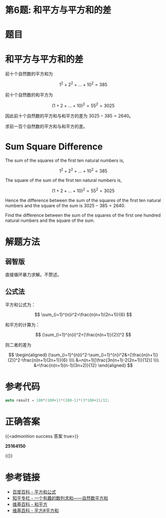 # 第6题: 和平方与平方和的差


# 题目

# 和平方与平方和的差

前十个自然数的平方和为

$$
1^2+2^2+\dots+10^2=385
$$

前十个自然数的和平方为

$$
(1+2+\dots+10)^2=55^2=3025
$$

因此前十个自然数的平方和与和平方的差为 $3025-385=2640$。

求前一百个自然数的平方和与和平方的差。

# Sum Square Difference

The sum of the squares of the first ten natural numbers is,

$$
1^2+2^2+\dots+10^2=385
$$

The square of the sum of the first ten natural numbers is,

$$
(1+2+\dots+10)^2=55^2=3025
$$

Hence the difference between the sum of the squares of the first ten natural numbers and the square of the sum is $3025-385=2640$.

Find the difference between the sum of the squares of the first one hundred natural numbers and the square of the sum.

# 解题方法

## 弱智版

直接循环暴力求解。不赘述。

## 公式法

平方和公式为：

$$
\sum_{i=1}^{n}i^2=\frac{n(n+1)(2n+1)}{6}
$$

和平方的计算为：

$$
(\sum_{i=1}^{n}i)^2=[\frac{n(n+1)}{2}]^2
$$

则二者的差为

$$
\begin{aligned}
(\sum_{i=1}^{n}i)^2-\sum_{i=1}^{n}i^2&=[\frac{n(n+1)}{2}]^2-\frac{n(n+1)(2n+1)}{6} \\\\
&=n(n+1)[\frac{3n(n+1)-2(2n+1)}{12}] \\\\
&=\frac{n(n+1)(n-1)(3n+2)}{12}
\end{aligned}
$$

# 参考代码

```c++
auto result = 100*(100+1)*(100-1)*(3*100+2)/12;
```

<div class="hide">

# 正确答案

{{<admonition success 答案 true>}}

**25164150**

{{</admonition >}}

</div>

# 参考链接

- [百度百科 - 平方和公式](https://baike.baidu.com/item/%E5%B9%B3%E6%96%B9%E5%92%8C%E5%85%AC%E5%BC%8F)
- [知乎专栏 - 一个有趣的数列求和——自然数平方和](https://zhuanlan.zhihu.com/p/190236854)
- [维基百科 - 和平方](https://zh.wikipedia.org/zh-hans/%E5%92%8C%E5%B9%B3%E6%96%B9)
- [维基百科 - 平方#平方和](https://zh.wikipedia.org/wiki/%E5%B9%B3%E6%96%B9#%E5%B9%B3%E6%96%B9%E5%92%8C)
